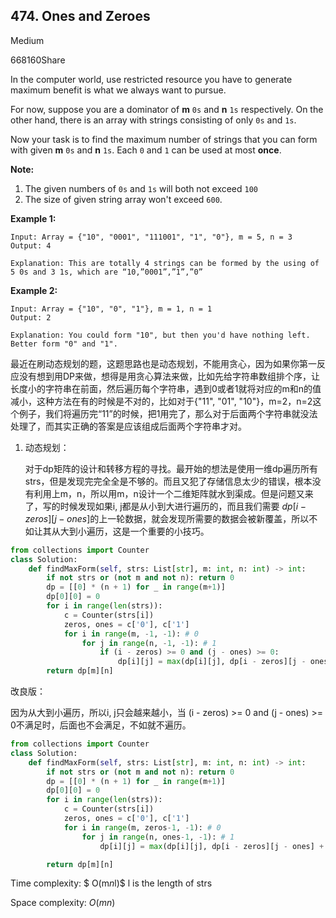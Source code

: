 ## 474. Ones and Zeroes

Medium

668160Share

In the computer world, use restricted resource you have to generate maximum benefit is what we always want to pursue.

For now, suppose you are a dominator of **m** `0s` and **n** `1s` respectively. On the other hand, there is an array with strings consisting of only `0s` and `1s`.

Now your task is to find the maximum number of strings that you can form with given **m** `0s` and **n** `1s`. Each `0` and `1` can be used at most **once**.

**Note:**

1. The given numbers of `0s` and `1s` will both not exceed `100`
2. The size of given string array won't exceed `600`.

 

**Example 1:**

```
Input: Array = {"10", "0001", "111001", "1", "0"}, m = 5, n = 3
Output: 4

Explanation: This are totally 4 strings can be formed by the using of 5 0s and 3 1s, which are “10,”0001”,”1”,”0”
```

 

**Example 2:**

```
Input: Array = {"10", "0", "1"}, m = 1, n = 1
Output: 2

Explanation: You could form "10", but then you'd have nothing left. Better form "0" and "1".
```



最近在刷动态规划的题，这题思路也是动态规划，不能用贪心，因为如果你第一反应没有想到用DP来做，想得是用贪心算法来做，比如先给字符串数组排个序，让长度小的字符串在前面，然后遍历每个字符串，遇到0或者1就将对应的m和n的值减小，这种方法在有的时候是不对的，比如对于{"11", "01", "10"}，m=2，n=2这个例子，我们将遍历完“11”的时候，把1用完了，那么对于后面两个字符串就没法处理了，而其实正确的答案是应该组成后面两个字符串才对。

1. 动态规划：

   对于dp矩阵的设计和转移方程的寻找。最开始的想法是使用一维dp遍历所有strs，但是发现完完全全是不够的。而且又犯了存储信息太少的错误，根本没有利用上m，n，所以用m，n设计一个二维矩阵就水到渠成。但是问题又来了，写的时候发现如果i, j都是从小到大进行遍历的，而且我们需要 $dp[i - zeros][j - ones]$的上一轮数据，就会发现所需要的数据会被新覆盖，所以不如让其从大到小遍历，这是一个重要的小技巧。

```python
from collections import Counter
class Solution:
    def findMaxForm(self, strs: List[str], m: int, n: int) -> int:
        if not strs or (not m and not n): return 0
        dp = [[0] * (n + 1) for _ in range(m+1)]
        dp[0][0] = 0
        for i in range(len(strs)):
            c = Counter(strs[i])
            zeros, ones = c['0'], c['1']
            for i in range(m, -1, -1): # 0
                for j in range(n, -1, -1): # 1
                    if (i - zeros) >= 0 and (j - ones) >= 0:
                        dp[i][j] = max(dp[i][j], dp[i - zeros][j - ones] + 1)
        return dp[m][n]
```



改良版：

因为从大到小遍历，所以i, j只会越来越小，当 (i - zeros) >= 0 and (j - ones) >= 0不满足时，后面也不会满足，不如就不遍历。

```python
from collections import Counter
class Solution:
    def findMaxForm(self, strs: List[str], m: int, n: int) -> int:
        if not strs or (not m and not n): return 0
        dp = [[0] * (n + 1) for _ in range(m+1)]
        dp[0][0] = 0
        for i in range(len(strs)):
            c = Counter(strs[i])
            zeros, ones = c['0'], c['1']
            for i in range(m, zeros-1, -1): # 0
                for j in range(n, ones-1, -1): # 1
                    dp[i][j] = max(dp[i][j], dp[i - zeros][j - ones] + 1)

        return dp[m][n]
```

Time complexity: $ O(m*n*l)$ l is the length of strs

Space complexity: $O(mn)$ 